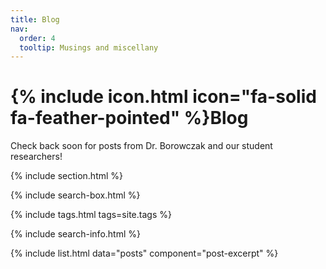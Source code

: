 ```yaml
---
title: Blog
nav:
  order: 4
  tooltip: Musings and miscellany
---
```


# {% include icon.html icon="fa-solid fa-feather-pointed" %}Blog

Check back soon for posts from Dr. Borowczak and our student researchers!

{% include section.html %}

{% include search-box.html %}

{% include tags.html tags=site.tags %}

{% include search-info.html %}

{% include list.html data="posts" component="post-excerpt" %}
